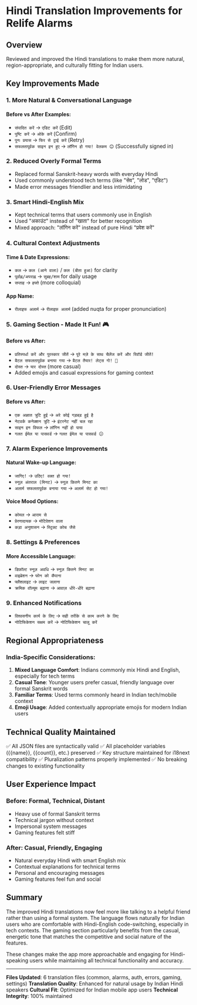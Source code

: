 # Hindi Translation Improvements for Relife Alarms

## Overview

Reviewed and improved the Hindi translations to make them more natural, region-appropriate, and culturally fitting for Indian users.

## Key Improvements Made

### 1. **More Natural & Conversational Language**

#### Before vs After Examples:

- `संपादित करें` → `एडिट करें` (Edit)
- `पुष्टि करें` → `ओके करें` (Confirm)
- `पुनः प्रयास` → `फिर से ट्राई करें` (Retry)
- `सफलतापूर्वक साइन इन हुए` → `लॉगिन हो गया! वेलकम 😊` (Successfully signed in)

### 2. **Reduced Overly Formal Terms**

- Replaced formal Sanskrit-heavy words with everyday Hindi
- Used commonly understood tech terms (like "सेव", "लोड", "एडिट")
- Made error messages friendlier and less intimidating

### 3. **Smart Hindi-English Mix**

- Kept technical terms that users commonly use in English
- Used "अकाउंट" instead of "खाता" for better recognition
- Mixed approach: "लॉगिन करें" instead of pure Hindi "प्रवेश करें"

### 4. **Cultural Context Adjustments**

#### Time & Date Expressions:

- `कल` → `कल (आने वाला)` / `कल (बीता हुआ)` for clarity
- `पूर्वाह्न/अपराह्न` → `सुबह/शाम` for daily usage
- `सप्ताह` → `हफ्ते` (more colloquial)

#### App Name:

- `रीलाइफ अलार्म` → `रीलाइफ़ अलार्म` (added nuqta for proper pronunciation)

### 5. **Gaming Section - Made It Fun! 🎮**

#### Before vs After:

- `प्रतिस्पर्धा करें और पुरस्कार जीतें` → `पूरे मज़े के साथ चैलेंज करें और रिवॉर्ड जीतें!`
- `बैटल सफलतापूर्वक बनाया गया` → `बैटल तैयार! लेट्स गो! 🚀`
- `दोस्त` → `यार दोस्त` (more casual)
- Added emojis and casual expressions for gaming context

### 6. **User-Friendly Error Messages**

#### Before vs After:

- `एक अज्ञात त्रुटि हुई` → `अरे कोई गड़बड़ हुई है`
- `नेटवर्क कनेक्शन त्रुटि` → `इंटरनेट नहीं चल रहा`
- `साइन इन विफल` → `लॉगिन नहीं हो पाया`
- `गलत ईमेल या पासवर्ड` → `गलत ईमेल या पासवर्ड 😕`

### 7. **Alarm Experience Improvements**

#### Natural Wake-up Language:

- `जागिए!` → `उठिए! वक्त हो गया!`
- `स्नूज़ अंतराल (मिनट)` → `स्नूज़ कितने मिनट का`
- `अलार्म सफलतापूर्वक बनाया गया` → `अलार्म सेट हो गया!`

#### Voice Mood Options:

- `कोमल` → `आराम से`
- `प्रेरणादायक` → `मोटिवेशन वाला`
- `कड़ा अनुशासन` → `स्ट्रिक्ट कोच जैसे`

### 8. **Settings & Preferences**

#### More Accessible Language:

- `डिफ़ॉल्ट स्नूज़ अवधि` → `स्नूज़ कितने मिनट का`
- `वाइब्रेशन` → `फोन को कँपाना`
- `फ्लैशलाइट` → `लाइट जलाना`
- `क्रमिक वॉल्यूम बढ़ाना` → `आवाज़ धीरे-धीरे बढ़ाना`

### 9. **Enhanced Notifications**

- `विश्वसनीय कार्य के लिए` → `सही तरीके से काम करने के लिए`
- `नोटिफिकेशन सक्षम करें` → `नोटिफिकेशन चालू करें`

## Regional Appropriateness

### India-Specific Considerations:

1. **Mixed Language Comfort**: Indians commonly mix Hindi and English, especially for tech terms
2. **Casual Tone**: Younger users prefer casual, friendly language over formal Sanskrit words
3. **Familiar Terms**: Used terms commonly heard in Indian tech/mobile context
4. **Emoji Usage**: Added contextually appropriate emojis for modern Indian users

## Technical Quality Maintained

✅ All JSON files are syntactically valid
✅ All placeholder variables ({{name}}, {{count}}, etc.) preserved
✅ Key structure maintained for i18next compatibility
✅ Pluralization patterns properly implemented
✅ No breaking changes to existing functionality

## User Experience Impact

### Before: Formal, Technical, Distant

- Heavy use of formal Sanskrit terms
- Technical jargon without context
- Impersonal system messages
- Gaming features felt stiff

### After: Casual, Friendly, Engaging

- Natural everyday Hindi with smart English mix
- Contextual explanations for technical terms
- Personal and encouraging messages
- Gaming features feel fun and social

## Summary

The improved Hindi translations now feel more like talking to a helpful friend rather than using a formal system. The language flows naturally for Indian users who are comfortable with Hindi-English code-switching, especially in tech contexts. The gaming section particularly benefits from the casual, energetic tone that matches the competitive and social nature of the features.

These changes make the app more approachable and engaging for Hindi-speaking users while maintaining all technical functionality and accuracy.

---

**Files Updated**: 6 translation files (common, alarms, auth, errors, gaming, settings)
**Translation Quality**: Enhanced for natural usage by Indian Hindi speakers
**Cultural Fit**: Optimized for Indian mobile app users
**Technical Integrity**: 100% maintained
